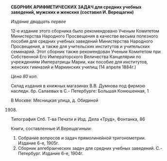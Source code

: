**СБОРНИК АРИФМЕТИЧЕСКИХ ЗАДАЧ для средних учебных заведений, мужских и женских (составил И. Верещагин)**

*Издание двадцать первое*

12-е издание этого сборника было рекомендовано Ученым Комитетом Министерства Народного Просвещения в качестве весьма полезного пособия для средних учебных заведений Министерства Народного Просвещения, а также для учительских институтов и учительских семинарий. Этот сборник также рекомендован Ученым Комитетом при Собственной Его Императорского Величества Канцелярии по учреждениям Императрицы Марии, как пособие для институтов, женских гимназий и Мариинских училищ (14 апреля 1884г.)

*Цена 80 коп.*

Склад издания в книжных магазинах В.В. Думнова
под фирмою наследн. бр. Салаевых в С.- Петербурге: Большая Конюшенная, 1

В Москве: Мясницкая улица, д. Обидиной

1908.

Типография Спб. Т-ва Печати и Изд. Дела «Труд», Фонтанка, 86



Книги, составленные И.Верещагиным:

1. Собрание вопросов и задач прямолинейной тригонометрии. Издание 6-е, 1905г.
2. Сборник алгебраических задач для средних учебных заведений. С.-Петербург. Издание 6-е, 1904г.
